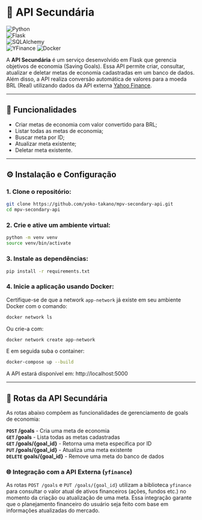 # 🌱 API Secundária
![Python](https://img.shields.io/badge/Python-3776AB?style=for-the-badge&logo=python&logoColor=white)  
![Flask](https://img.shields.io/badge/Flask-000000?style=for-the-badge&logo=flask&logoColor=white)  
![SQLAlchemy](https://img.shields.io/badge/SQLAlchemy-FFCA28?style=for-the-badge&logo=sqlalchemy&logoColor=black)  
![YFinance](https://img.shields.io/badge/YFinance-purple?style=for-the-badge)
![Docker](https://img.shields.io/badge/Docker-2496ED?style=for-the-badge&logo=docker&logoColor=white)

A **API Secundária** é um serviço desenvolvido em Flask que gerencia objetivos de economia (Saving Goals). 
Essa API permite criar, consultar, atualizar e deletar metas de economia cadastradas em um banco de dados. 
Além disso, a API realiza conversão automática de valores para a moeda BRL (Real) utilizando dados da API 
externa [Yahoo Finance](https://pypi.org/project/yfinance/).

---

## 🚀 Funcionalidades

- Criar metas de economia com valor convertido para BRL;
- Listar todas as metas de economia;
- Buscar meta por ID;
- Atualizar meta existente;
- Deletar meta existente.

---

## ⚙️ Instalação e Configuração

### 1. Clone o repositório:
```bash
git clone https://github.com/yoko-takano/mpv-secondary-api.git
cd mpv-secondary-api
```

### 2. Crie e ative um ambiente virtual:

```bash
python -m venv venv
source venv/bin/activate
```

### 3. Instale as dependências:

```bash
pip install -r requirements.txt
```

### 4. Inicie a aplicação usando Docker:

Certifique-se de que a network `app-network` já existe em seu ambiente Docker com o comando:

```bash
docker network ls
```

Ou crie-a com:

```bash
docker network create app-network
```

E em seguida suba o container:
```bash
docker-compose up --build
```

A API estará disponível em: http://localhost:5000

---

## 📌 Rotas da API Secundária 

As rotas abaixo compõem as funcionalidades de gerenciamento de goals de economia:

**`POST` /goals** - Cria uma meta de economia  
**`GET` /goals** - Lista todas as metas cadastradas  
**`GET` /goals/{goal_id}** - Retorna uma meta específica por ID  
**`PUT` /goals/{goal_id}** - Atualiza uma meta existente  
**`DELETE` goals/{goal_id}** - Remove uma meta do banco de dados  

### 🌐 Integração com a API Externa (`yfinance`)

As rotas `POST /goals` e `PUT /goals/{goal_id}` utilizam a biblioteca `yfinance` para consultar 
o valor atual de ativos financeiros (ações, fundos etc.) no momento da criação ou atualização de uma meta. 
Essa integração garante que o planejamento financeiro do usuário seja feito com base em informações 
atualizadas do mercado.
